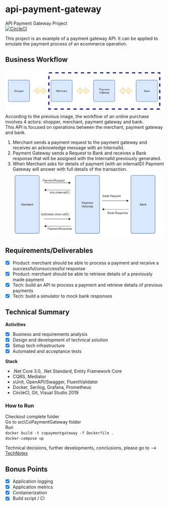 # api-payment-gateway
API Payment Gateway Project  
[![CircleCI](https://circleci.com/gh/pttg24/api-payment-gateway.svg?style=shield)](https://circleci.com/gh/pttg24/api-payment-gateway)
  
This project is an example of a payment gateway API. It can be applied to emulate the payment process of an ecommerce operation.
  
## Business Workflow
![GitHub Logo](/docs/Workflow.png)  
According to the previous image, the workflow of an online purchase involves 4 actors: shopper, merchant, payment gateway and bank.  
This API is focused on operations between the merchant, payment gateway and bank.  
1. Merchant sends a payment request to the payment gateway and receives an acknowledge message with an InternalId.  
2. Payment Gateway sends a Request to Bank and receives a Bank response that will be assigned with the InternalId previously generated.
3. When Merchant asks for details of payment (with an internalID) Payment Gateway will answer with full details of the transaction.  
![GitHub Logo](/docs/Messages.png)  

## Requirements/Deliverables  
- [x] Product: merchant should be able to process a payment and receive a successful/unsuccessful response  
- [x] Product: merchant should be able to retrieve details of a previously made payment
- [x] Tech: build an API to process a payment and retrieve details of previous payments  
- [x] Tech: build a simulator to mock bank responses  

## Technical Summary  
**Activities**
- [x] Business and requirements analysis  
- [x] Design and development of technical solution
- [x] Setup tech infrastructure  
- [x] Automated and acceptance tests  
  
**Stack**  
* .Net Core 3.0, .Net Standard, Entity Framework Core
* CQRS, Mediator
* xUnit, OpenAPI/Swagger, FluentValidator
* Docker, Serilog, Grafana, Prometheus
* CircleCI, Git, Visual Studio 2019 
  
### How to Run  
Checkout complete folder  
Go to src\CoPaymentGateway folder  
Run  
`docker build -t copaymentgateway -f Dockerfile .`  
`docker-compose up`  
  
Technical decisions, further developments, conclusions, please go to --> [TechNotes](/docs/technical-notes.md)  
  
## Bonus Points  
- [x] Application logging  
- [x] Application metrics
- [x] Containerization  
- [x] Build script / CI
